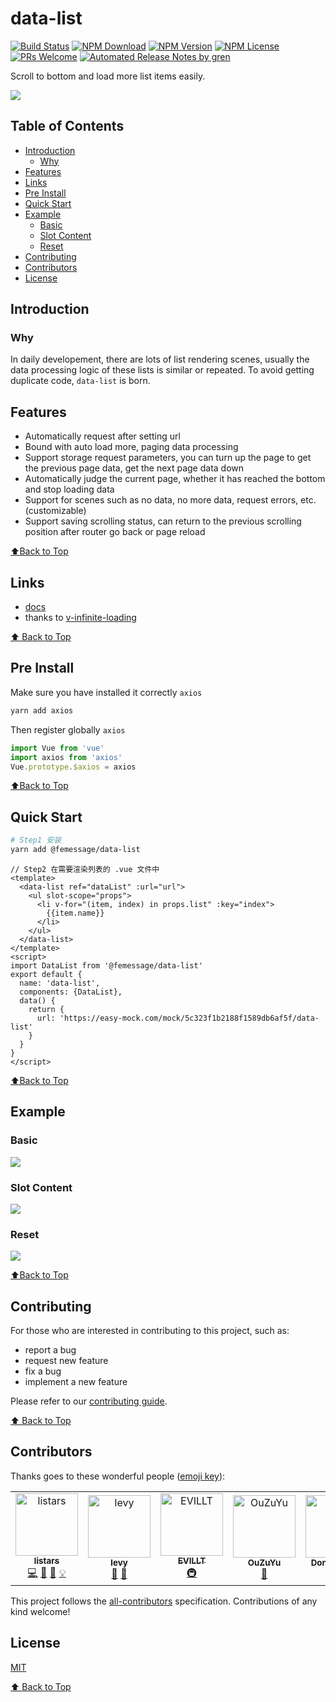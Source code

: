 # data-list

[![Build Status](https://badgen.net/travis/FEMessage/data-list/master)](https://travis-ci.com/FEMessage/data-list)
[![NPM Download](https://badgen.net/npm/dm/@femessage/data-list)](https://www.npmjs.com/package/@femessage/data-list)
[![NPM Version](https://badgen.net/npm/v/@femessage/data-list)](https://www.npmjs.com/package/@femessage/data-list)
[![NPM License](https://badgen.net/npm/license/@femessage/data-list)](https://github.com/FEMessage/data-list/blob/master/LICENSE)
[![PRs Welcome](https://img.shields.io/badge/PRs-welcome-brightgreen.svg)](https://github.com/FEMessage/data-list/pulls)
[![Automated Release Notes by gren](https://img.shields.io/badge/%F0%9F%A4%96-release%20notes-00B2EE.svg)](https://github-tools.github.io/github-release-notes/)

Scroll to bottom and load more list items easily.

![](https://cdn.nlark.com/yuque/0/2019/gif/224563/1561712793658-9351ad70-4b43-4115-bc31-bf507781759c.gif#align=left&display=inline&height=560&originHeight=560&originWidth=320&size=0&status=done&width=320)

## Table of Contents

* [Introduction](#introduction)
  * [Why](#why)
* [Features](#features)
* [Links](#links)
* [Pre Install](#pre-install)
* [Quick Start](#quick-start)
* [Example](#example)
  * [Basic](#basic)
  * [Slot Content](#slot-content)
  * [Reset](#reset)
* [Contributing](#contributing)
* [Contributors](#contributors)
* [License](#license)

## Introduction

### Why

In daily developement, there are lots of list rendering scenes, usually the data processing logic of these lists is similar or repeated. To avoid getting duplicate code, `data-list` is born.

## Features

* Automatically request after setting url
* Bound with auto load more, paging data processing
* Support storage request parameters, you can turn up the page to get the previous page data, get the next page data down
* Automatically judge the current page, whether it has reached the bottom and stop loading data
* Support for scenes such as no data, no more data, request errors, etc. (customizable)
* Support saving scrolling status, can return to the previous scrolling position after router go back or page reload

[⬆Back to Top](#table-of-contents)

## Links

* [docs](https://FEMessage.github.io/data-list/)
* thanks to [v-infinite-loading](https://peachscript.github.io/vue-infinite-loading/)

[⬆ Back to Top](#table-of-contents)

## Pre Install

Make sure you have installed it correctly `axios`

```bash
yarn add axios
```

Then register globally `axios`

```javascript
import Vue from 'vue'
import axios from 'axios'
Vue.prototype.$axios = axios
```

[⬆Back to Top](#table-of-contents)

## Quick Start

```sh
# Step1 安装
yarn add @femessage/data-list
```

```vue
// Step2 在需要渲染列表的 .vue 文件中
<template>
  <data-list ref="dataList" :url="url">
    <ul slot-scope="props">
      <li v-for="(item, index) in props.list" :key="index">
        {{item.name}}
      </li>
    </ul>
  </data-list>
</template>
<script>
import DataList from '@femessage/data-list'
export default {
  name: 'data-list',
  components: {DataList},
  data() {
    return {
      url: 'https://easy-mock.com/mock/5c323f1b2188f1589db6af5f/data-list'
    }
  }
}
</script>
```

[⬆Back to Top](#table-of-contents)

## Example

### Basic

![](https://cdn.nlark.com/yuque/0/2019/gif/224563/1561712793428-d597adc3-e741-443e-9c52-65fa5ae46b89.gif#align=left&display=inline&height=560&originHeight=560&originWidth=320&size=0&status=done&width=320)

### Slot Content

![](https://cdn.nlark.com/yuque/0/2019/gif/224563/1561712793541-047e59ab-6487-4000-96f3-505e236e2323.gif#align=left&display=inline&height=560&originHeight=560&originWidth=320&size=0&status=done&width=320)

### Reset

![](https://cdn.nlark.com/yuque/0/2019/gif/224563/1561712793411-86387fdf-7ca9-4430-a052-19f56913787f.gif#align=left&display=inline&height=560&originHeight=560&originWidth=320&size=0&status=done&width=320)

[⬆Back to Top](#table-of-contents)

## Contributing

For those who are interested in contributing to this project, such as:

* report a bug
* request new feature
* fix a bug
* implement a new feature

Please refer to our [contributing guide](https://github.com/FEMessage/.github/blob/master/CONTRIBUTING.md).

[⬆ Back to Top](#table-of-contents)

## Contributors

Thanks goes to these wonderful people ([emoji key](https://allcontributors.org/docs/en/emoji-key)):

<!-- ALL-CONTRIBUTORS-LIST:START - Do not remove or modify this section -->

<!-- prettier-ignore -->
<table><tr><td align="center"><a href="https://github.com/listars"><img src="https://avatars2.githubusercontent.com/u/20613509?v=4" width="100px;" alt="listars"/><br /><sub><b>listars</b></sub></a><br /><a href="https://github.com/FEMessage/data-list/commits?author=listars" title="Code">💻</a> <a href="https://github.com/FEMessage/data-list/issues?q=author%3Alistars" title="Bug reports">🐛</a> <a href="https://github.com/FEMessage/data-list/commits?author=listars" title="Documentation">📖</a> <a href="#example-listars" title="Examples">💡</a></td><td align="center"><a href="http://levy.work"><img src="https://avatars3.githubusercontent.com/u/9384365?v=4" width="100px;" alt="levy"/><br /><sub><b>levy</b></sub></a><br /><a href="#review-levy9527" title="Reviewed Pull Requests">👀</a> <a href="#ideas-levy9527" title="Ideas, Planning, & Feedback">🤔</a></td><td align="center"><a href="https://evila.me"><img src="https://avatars3.githubusercontent.com/u/19513289?v=4" width="100px;" alt="EVILLT"/><br /><sub><b>EVILLT</b></sub></a><br /><a href="#infra-evillt" title="Infrastructure (Hosting, Build-Tools, etc)">🚇</a></td><td align="center"><a href="http://67.216.223.155/resume/"><img src="https://avatars3.githubusercontent.com/u/26338853?v=4" width="100px;" alt="OuZuYu"/><br /><sub><b>OuZuYu</b></sub></a><br /><a href="https://github.com/FEMessage/data-list/issues?q=author%3AOuZuYu" title="Bug reports">🐛</a></td><td align="center"><a href="https://donaldshen.github.io/portfolio"><img src="https://avatars3.githubusercontent.com/u/19591950?v=4" width="100px;" alt="Donald Shen"/><br /><sub><b>Donald Shen</b></sub></a><br /><a href="https://github.com/FEMessage/data-list/issues?q=author%3Adonaldshen" title="Bug reports">🐛</a> <a href="#question-donaldshen" title="Answering Questions">💬</a></td></tr></table>

<!-- ALL-CONTRIBUTORS-LIST:END -->

This project follows the [all-contributors](https://github.com/all-contributors/all-contributors) specification. Contributions of any kind welcome!

## License

[MIT](./LICENSE)

[⬆ Back to Top](#table-of-contents)
